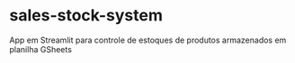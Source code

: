 # sales-stock-system
App em Streamlit para controle de estoques de produtos armazenados em planilha GSheets
